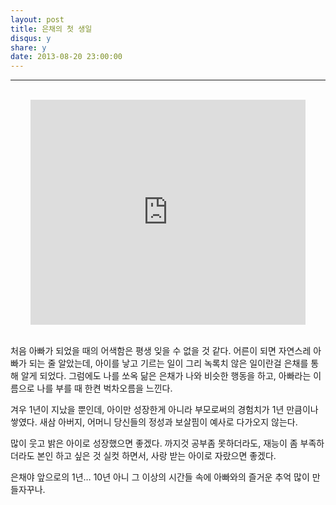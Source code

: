 ```yaml
---
layout: post
title: 은채의 첫 생일
disqus: y
share: y
date: 2013-08-20 23:00:00
---
```




---
<br>
<center>
<embed src="http://www.youtube.com/v/IdxCs-jVPDc?version=3&amp;hl=ko_KR&amp;vq=hd720" type="application/x-shockwave-flash" width="440" height="360" ="always" allowfullscreen="true"></embed>
</center>
<br>

처음 아빠가 되었을 때의 어색함은 평생 잊을 수 없을 것 같다. 어른이 되면 자연스레 아빠가 되는 줄 알았는데, 아이를 낳고 기르는 일이 그리 녹록치 않은 일이란걸 은채를 통해 알게 되었다. 그럼에도 나를 쏘옥 닮은 은채가 나와 비슷한 행동을 하고, 아빠라는 이름으로 나를 부를 때 한켠 벅차오름을 느낀다. 

겨우 1년이 지났을 뿐인데, 아이만 성장한게 아니라 부모로써의 경험치가 1년 만큼이나 쌓였다. 새삼 아버지, 어머니 당신들의 정성과 보살핌이 예사로 다가오지 않는다. 

많이 웃고 밝은 아이로 성장했으면 좋겠다. 까지것 공부좀 못하더라도, 재능이 좀 부족하더라도 본인 하고 싶은 것 실컷 하면서, 사랑 받는 아이로 자랐으면 좋겠다. 

은채야 앞으로의 1년… 10년 아니 그 이상의 시간들 속에 아빠와의 즐거운 추억 많이 만들자꾸나. 

<br>


